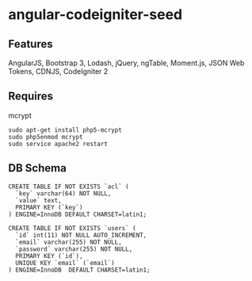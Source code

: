 # angular-codeigniter-seed

## Features

AngularJS,
Bootstrap 3,
Lodash,
jQuery,
ngTable,
Moment.js,
JSON Web Tokens,
CDNJS,
CodeIgniter 2

## Requires

mcrypt

````
sudo apt-get install php5-mcrypt
sudo php5enmod mcrypt
sudo service apache2 restart
````

## DB Schema

````
CREATE TABLE IF NOT EXISTS `acl` (
  `key` varchar(64) NOT NULL,
  `value` text,
  PRIMARY KEY (`key`)
) ENGINE=InnoDB DEFAULT CHARSET=latin1;

CREATE TABLE IF NOT EXISTS `users` (
  `id` int(11) NOT NULL AUTO_INCREMENT,
  `email` varchar(255) NOT NULL,
  `password` varchar(255) NOT NULL,
  PRIMARY KEY (`id`),
  UNIQUE KEY `email` (`email`)
) ENGINE=InnoDB  DEFAULT CHARSET=latin1;
````
